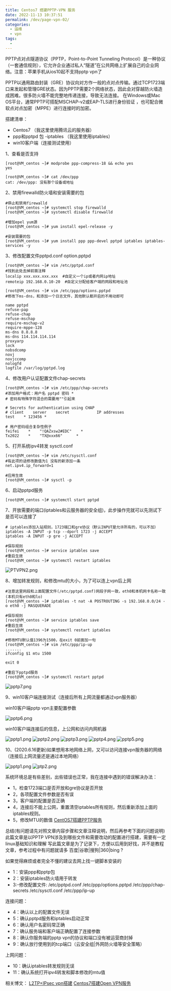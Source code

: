 ```yaml
---
title: Centos7 搭建PPTP-VPN 服务
date: 2022-11-13 10:37:51
permalink: /dev/page-vpn-02/
categories:
  - 运维
  - vpn
tags:
  - 
---
```

PPTP点对点隧道协议（PPTP，Point-to-Point Tunneling Protocol）是一种协议（一套通信规则），它允许企业通过私人“隧道”在公共网络上扩展自己的企业网络。注意：苹果手机从ios10起不支持pptp vpn了

PPTP以通用路由封装（GRE）协议向对方作一般的点对点传输。通过TCP1723端口来发起和管理GRE状态。因为PPTP需要2个网络状态，因此会对穿越防火墙造成困难。很多防火墙不能完整地传递连接，导致无法连接。 在Windows或Mac OS平台，通常PPTP可搭配MSCHAP-v2或EAP-TLS进行身份验证 ，也可配合微软点对点加密（MPPE）进行连接时的加密。


搭建清单：

- Centos7 （我这里使用腾讯云的服务器）
- ppp和pptpd 包
-iptables （我这里使用iptables）
- win10客户端（连接测试使用）


1、查看是否支持

```shell
[root@VM_centos ~]# modprobe ppp-compress-18 && echo yes
yes

[root@VM_centos ~]# cat /dev/ppp
cat: /dev/ppp: 没有那个设备或地址
```



2、禁用firewalld防火墙和安装需要的包

```shell
#停止和禁用firewalld
[root@VM_centos ~]# systemctl stop firewalld
[root@VM_centos ~]# systemctl disable firewalld

#增加epel yum源
[root@VM_centos ~]# yum install epel-release -y

#安装需要的包
[root@VM_centos ~]# yum install ppp ppp-devel pptpd iptables iptables-services -y
```



3、修改配置文件pptpd.conf option.pptpd

```shell
[root@VM_centos ~]# vim /etc/pptpd.conf
#找到此处去掉前面注释
localip xxx.xxx.xxx.xxx  #自定义一个ip或者内网ip地址
remoteip 192.168.0.10-20  #自定义分配给客户端的网段和地址池

[root@VM_centos ~]# vim /etc/ppp/options.pptpd
#修改下ms-dns，和添加一个日志文件，其他默认都开启的不用动即可

name pptpd
refuse-pap
refuse-chap
refuse-mschap
require-mschap-v2
require-mppe-128
ms-dns 8.8.8.8
ms-dns 114.114.114.114
proxyarp
lock
nobsdcomp 
novj
novjccomp
nologfd
logfile /var/log/pptpd.log
```



4、修改用户认证配置文件chap-secrets

```shell
[root@VM_centos ~]# vim /etc/ppp/chap-secrets
#添加用户格式：用户名 pptpd 密码 *
# 密码有特殊字符混合的需要用""引起来

# Secrets for authentication using CHAP
# client    server    secret            IP addresses
test    * 123456 *

# 用户密码组合复杂性例子
feifei    *    "!QAZxsw2#EDC"    *
Tx2022    *    "TX@xxx66"      *
```



5、打开系统ipv4转发 sysctl.conf

```shell
[root@VM_centos ~]# vim /etc/sysctl.conf
#有此项的话修改数值为1 没有的新添加一条
net.ipv4.ip_forward=1

#应用生效
[root@VM_centos ~]# sysctl -p
```



6、启动pptpd服务

```shell
[root@VM_centos ~]# systemctl start pptpd
```



7、开放需要的端口(iptables和云服务器的安全组)，此步操作完就可以先测试下是否可以连接了

```shell
# iptables添加入站规则，1723端口和gre协议（默认INPUT是允许所有的，可以不加）
iptables -A INPUT -p tcp --dport 1723 -j ACCEPT
iptables -A INPUT -p gre -j ACCEPT

#保存规则
[root@VM_centos ~]# service iptables save
#重启生效
[root@VM_centos ~]# systemctl restart iptables
```

![PTVPN2.png](https://me.jinchuang.org/usr/uploads/2020/02/2045277000.png)



8、增加转发规则，和修改mtu的大小，为了可以连上vpn后上网

```shell
#注意这里网段和上面配置文件(/etc/pptpd.conf)网段子网一致，eth0和本机网卡名称一致(本机只有eth0和lo)
[root@VM_centos ~]# iptables -t nat -A POSTROUTING -s 192.168.0.0/24 -o eth0 -j MASQUERADE

#保存规则
[root@VM_centos ~]# service iptables save
#重启生效
[root@VM_centos ~]# systemctl restart iptables

#修改MTU默认值1396为1500，在exit 0前面加一句
[root@VM_centos ~]# vim /etc/ppp/ip-up
.......
ifconfig $1 mtu 1500

exit 0

#重启下pptpd服务
[root@VM_centos ~]# systemctl restart pptpd
```

![pptp7.png](https://me.jinchuang.org/usr/uploads/2020/02/31677962.png)



9、win10客户端连接测试（连接后所有上网流量都通过vpn服务器）

win10客户端pptp vpn主要配置参数

![pptp6.png](https://me.jinchuang.org/usr/uploads/2020/02/1714987757.png)



win10客户端连接后的信息，上公网和访问内网机器

![pptp1.png](https://me.jinchuang.org/usr/uploads/2020/02/828283819.png)
![pptp2.png](https://me.jinchuang.org/usr/uploads/2020/02/1520282158.jpg)
![pptp3.png](https://me.jinchuang.org/usr/uploads/2020/02/1025653535.jpg)
![pptp4.png](https://me.jinchuang.org/usr/uploads/2020/02/2263479966.png)
![pptp5.png](https://me.jinchuang.org/usr/uploads/2020/02/2746654838.png)



10、(2020.6.16更新)如果想用本地网络上网，又可以访问连接vpn服务器的网络（连接后上网流量还是通过本地网络）

![pptp1.png](https://me.jinchuang.org/usr/uploads/2020/06/3930595417.png)
![ptp2.png](https://me.jinchuang.org/usr/uploads/2020/06/4105197617.jpg)



系统环境总是有些差别，出些错误也正常，我在连接中遇到的错误解决办法：
- 1，检查1723端口是否开放和gre协议是否开放
- 2，各项配置文件参数是否有误
- 3，客户端的配置是否正确
- 4，连接后不能上公网，重置清空iptables所有规则，然后重新添加上面的iptables规则。
- 5，修改MTU的数值 [CentOS7搭建PPTP服务](https://bfchengnuo.com/2017/10/27/CentOS7搭建PPTP服务/)


总结(有问题请先对照文章内容步骤和文章注释说明，然后再参考下面的问题说明)
此篇文章是以PPTP VPN涉及到哪些文件和需要改动的配置进行搭建，需要有一定linux基础知识和理解
写此篇文章是为了记录下，方便以后用到好找，并不是教程文章，参考过程中有问题就请多 百度|谷歌|搜狗|360|bing ?

如果觉得麻烦或者完全不懂的建议去网上找一键脚本安装的
- 1：安装ppp和pptp包
- 2：安装iptables防火墙用于转发
- 3:-修改配置文件:
/etc/pptpd.conf
/etc/ppp/options.pptpd
/etc/ppp/chap-secrets
/etc/sysctl.conf
/etc/ppp/ip-up

连接问题：
- 4：确认以上的配置文件无误
- 5：确认pptpd服务和iptables启动正常
- 6：确认用户名密码常正确
- 7：确认服务端和客户端正确配置了连接参数
- 8：确认你服务端的pptp vpn的协议和端口没有被运营商封掉
- 9：确认放行使用到的tcp端口（云安全组|外网防火墙等安全策略）

上网问题：
- 10：确认iptables转发规则无误
- 11：确认系统打开ipv4转发和脚本修改的mtu值

相关博文： [L2TP+IPsec vpn搭建](https://me.jinchuang.org/archives/207.html)
[Centos7搭建Open VPN服务](https://me.jinchuang.org/archives/556.html)